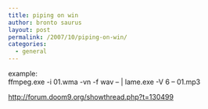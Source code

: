 ```yaml
---
title: piping on win
author: bronto saurus
layout: post
permalink: /2007/10/piping-on-win/
categories:
  - general
---
```

example:  
ffmpeg.exe -i 01.wma -vn -f wav &#8211; | lame.exe -V 6 &#8211; 01.mp3

<a href="http://forum.doom9.org/showthread.php?t=130499" target="_blank" >http://forum.doom9.org/showthread.php?t=130499</a>